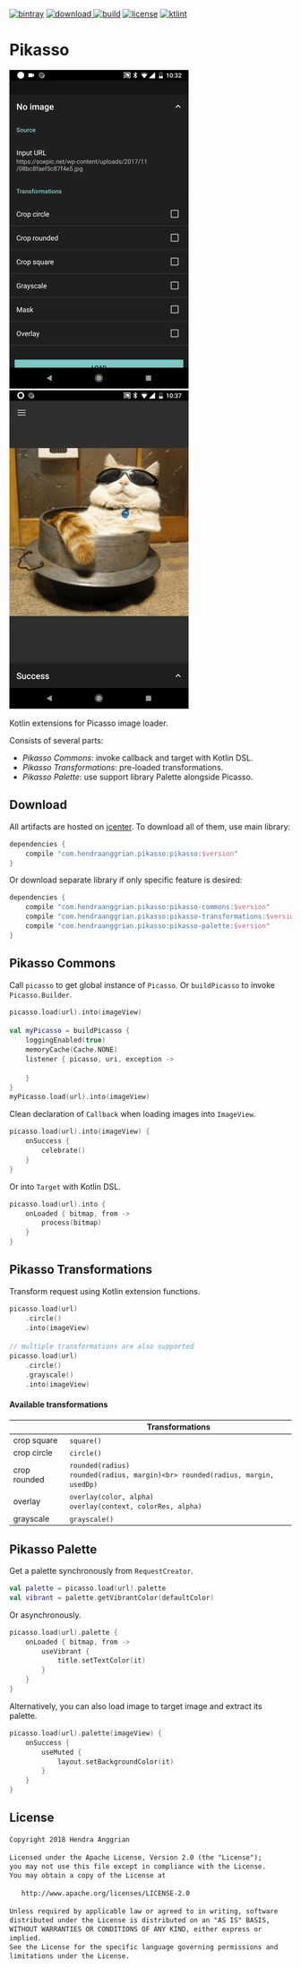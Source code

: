 [![bintray](https://img.shields.io/badge/bintray-pikasso-brightgreen.svg)](https://bintray.com/hendraanggrian/pikasso)
[![download](https://api.bintray.com/packages/hendraanggrian/pikasso/pikasso/images/download.svg) ](https://bintray.com/hendraanggrian/pikasso/pikasso/_latestVersion)
[![build](https://travis-ci.com/hendraanggrian/pikasso.svg)](https://travis-ci.com/hendraanggrian/pikasso)
[![license](https://img.shields.io/badge/license-Apache--2.0-blue.svg)](http://www.apache.org/licenses/LICENSE-2.0)
[![ktlint](https://img.shields.io/badge/code%20style-%E2%9D%A4-FF4081.svg)](https://ktlint.github.io/)

Pikasso
=======
![demo_transformations][demo_transformations]
![demo_palette][demo_palette]

Kotlin extensions for Picasso image loader.

Consists of several parts:
 * *Pikasso Commons*: invoke callback and target with Kotlin DSL.
 * *Pikasso Transformations*: pre-loaded transformations.
 * *Pikasso Palette*: use support library Palette alongside Picasso.

Download
--------
All artifacts are hosted on [jcenter].
To download all of them, use main library:

```gradle
dependencies {
    compile "com.hendraanggrian.pikasso:pikasso:$version"
}
```

Or download separate library if only specific feature is desired:

```gradle
dependencies {
    compile "com.hendraanggrian.pikasso:pikasso-commons:$version"
    compile "com.hendraanggrian.pikasso:pikasso-transformations:$version"
    compile "com.hendraanggrian.pikasso:pikasso-palette:$version" 
}
```

Pikasso Commons
---------------
Call `picasso` to get global instance of `Picasso`.
Or `buildPicasso` to invoke `Picasso.Builder`.

```kotlin
picasso.load(url).into(imageView)

val myPicasso = buildPicasso {
    loggingEnabled(true)
    memoryCache(Cache.NONE)
    listener { picasso, uri, exception ->

    }
}
myPicasso.load(url).into(imageView)
```

Clean declaration of `Callback` when loading images into `ImageView`. 

```kotlin
picasso.load(url).into(imageView) {
    onSuccess {
        celebrate()
    }
}
```

Or into `Target` with Kotlin DSL.

```kotlin
picasso.load(url).into {
    onLoaded { bitmap, from ->
        process(bitmap)
    }
}
```

Pikasso Transformations
-----------------------
Transform request using Kotlin extension functions.

```kotlin
picasso.load(url)
    .circle()
    .into(imageView)

// multiple transformations are also supported
picasso.load(url)
    .circle()
    .grayscale()
    .into(imageView)
```

#### Available transformations
|              |                                                         Transformations             |
|--------------|-------------------------------------------------------------------------------------|
| crop square  | `square()`                                                                          |
| crop circle  | `circle()`                                                                          |
| crop rounded | `rounded(radius)`<br> `rounded(radius, margin)<br> rounded(radius, margin, usedDp)` |
| overlay      | `overlay(color, alpha)`<br> `overlay(context, colorRes, alpha)`                     |
| grayscale    | `grayscale()`                                                                       |

Pikasso Palette
---------------
Get a palette synchronously from `RequestCreator`.

```kotlin
val palette = picasso.load(url).palette
val vibrant = palette.getVibrantColor(defaultColor)
```

Or asynchronously.

```kotlin
picasso.load(url).palette {
    onLoaded { bitmap, from ->
        useVibrant {
            title.setTextColor(it)
        }
    }
}
```

Alternatively, you can also load image to target image and extract its palette. 

```kotlin
picasso.load(url).palette(imageView) {
    onSuccess {
        useMuted {
            layout.setBackgroundColor(it)
        }
    }
}
```

License
-------
    Copyright 2018 Hendra Anggrian

    Licensed under the Apache License, Version 2.0 (the "License");
    you may not use this file except in compliance with the License.
    You may obtain a copy of the License at

       http://www.apache.org/licenses/LICENSE-2.0

    Unless required by applicable law or agreed to in writing, software
    distributed under the License is distributed on an "AS IS" BASIS,
    WITHOUT WARRANTIES OR CONDITIONS OF ANY KIND, either express or implied.
    See the License for the specific language governing permissions and
    limitations under the License.

[jcenter]: https://bintray.com/hendraanggrian/pikasso
[demo_transformations]: /art/demo_transformations.gif
[demo_palette]: /art/demo_palette.gif
